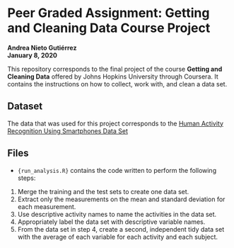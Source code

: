 # Peer Graded Assignment: Getting and Cleaning Data Course Project
**Andrea Nieto Gutiérrez**  
**January 8, 2020**

This repository corresponds to the final project of the course **Getting
and Cleaning Data** offered by Johns Hopkins University through Coursera.
It contains the instructions on how to collect, work with, and clean a data
set.

## Dataset 
The data that was used for this project corresponds to the [Human Activity Recognition Using Smartphones Data Set](http://archive.ics.uci.edu/ml/datasets/Human+Activity+Recognition+Using+Smartphones)

## Files
* ```{run_analysis.R}``` contains the code written to perform the following steps:
1. Merge the training and the test sets to create one data set.
2. Extract only the measurements on the mean and standard deviation for each        measurement. 
3. Use descriptive activity names to name the activities in the data set.
4. Appropriately label the data set with descriptive variable names.
5. From the data set in step 4, create a second, independent tidy data set with the average of each variable for each activity and each subject.
